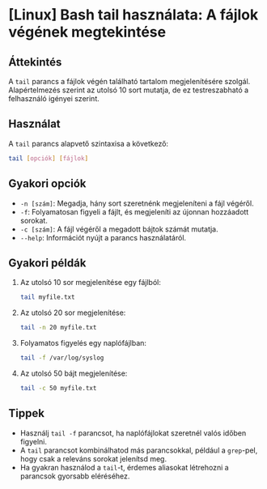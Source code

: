 # [Linux] Bash tail használata: A fájlok végének megtekintése

## Áttekintés
A `tail` parancs a fájlok végén található tartalom megjelenítésére szolgál. Alapértelmezés szerint az utolsó 10 sort mutatja, de ez testreszabható a felhasználó igényei szerint.

## Használat
A `tail` parancs alapvető szintaxisa a következő:

```bash
tail [opciók] [fájlok]
```

## Gyakori opciók
- `-n [szám]`: Megadja, hány sort szeretnénk megjeleníteni a fájl végéről.
- `-f`: Folyamatosan figyeli a fájlt, és megjeleníti az újonnan hozzáadott sorokat.
- `-c [szám]`: A fájl végéről a megadott bájtok számát mutatja.
- `--help`: Információt nyújt a parancs használatáról.

## Gyakori példák
1. Az utolsó 10 sor megjelenítése egy fájlból:
   ```bash
   tail myfile.txt
   ```

2. Az utolsó 20 sor megjelenítése:
   ```bash
   tail -n 20 myfile.txt
   ```

3. Folyamatos figyelés egy naplófájlban:
   ```bash
   tail -f /var/log/syslog
   ```

4. Az utolsó 50 bájt megjelenítése:
   ```bash
   tail -c 50 myfile.txt
   ```

## Tippek
- Használj `tail -f` parancsot, ha naplófájlokat szeretnél valós időben figyelni.
- A `tail` parancsot kombinálhatod más parancsokkal, például a `grep`-pel, hogy csak a releváns sorokat jelenítsd meg.
- Ha gyakran használod a `tail`-t, érdemes aliasokat létrehozni a parancsok gyorsabb eléréséhez.